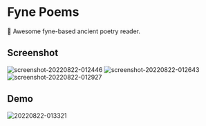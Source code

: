 # Fyne Poems

📒 Awesome fyne-based ancient poetry reader.

## Screenshot

![screenshot-20220822-012446](https://user-images.githubusercontent.com/62018067/185804010-43e0c05b-11db-4499-a536-8d5c94e403ba.png)
![screenshot-20220822-012643](https://user-images.githubusercontent.com/62018067/185804014-b22fb906-09c9-43f0-a10e-6c1374c30ec8.png)
![screenshot-20220822-012927](https://user-images.githubusercontent.com/62018067/185804058-76bd5e58-f5de-47fd-b115-4ba4af6563f6.png)

## Demo

![20220822-013321](https://user-images.githubusercontent.com/62018067/185804063-8c8b9c2d-e03d-4af6-a54b-cb9eca3173de.gif)
